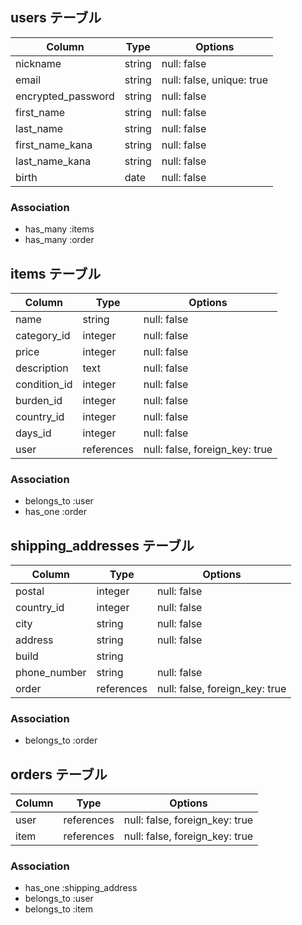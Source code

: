 ## users テーブル

| Column               | Type       | Options                        |
| -------------------- | ---------- | ------------------------------ |
| nickname             | string     | null: false                    |
| email                | string     | null: false, unique: true      |
| encrypted_password   | string     | null: false                    |
| first_name           | string     | null: false                    |
| last_name            | string     | null: false                    |
| first_name_kana      | string     | null: false                    |
| last_name_kana       | string     | null: false                    |
| birth                | date       | null: false                    |

### Association

- has_many :items
- has_many :order

##  items テーブル

| Column       | Type       | Options                        |
| ------------ | ---------- | ------------------------------ |
| name         | string     | null: false                    |
| category_id  | integer    | null: false                    |
| price        | integer    | null: false                    |
| description  | text       | null: false                    |
| condition_id | integer    | null: false                    |
| burden_id    | integer    | null: false                    |
| country_id   | integer    | null: false                    |
| days_id      | integer    | null: false                    |
| user         | references | null: false, foreign_key: true |

### Association

- belongs_to :user
- has_one :order

## shipping_addresses テーブル

| Column           | Type       | Options     |
| ---------------- | ---------- | ----------- |
| postal           | integer    | null: false |
| country_id       | integer    | null: false |
| city             | string     | null: false |
| address          | string     | null: false |
| build            | string     |
| phone_number     | string     | null: false |
| order            | references | null: false, foreign_key: true |

### Association
- belongs_to :order

## orders テーブル

| Column           | Type       | Options                        |
| ---------------- | ---------- | ------------------------------ |
| user             | references | null: false, foreign_key: true |
| item             | references | null: false, foreign_key: true |

### Association

- has_one :shipping_address
- belongs_to :user
- belongs_to :item